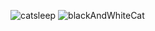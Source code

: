 ![catsleep](https://github.com/Sandcat-Web-Solutions/trump-site/assets/104757716/e334e9a7-f1f6-4192-9794-1b300b391427)
![blackAndWhiteCat](https://github.com/Sandcat-Web-Solutions/trump-site/assets/104757716/82aa38e0-484e-4d99-ad11-0388756f8e06)
